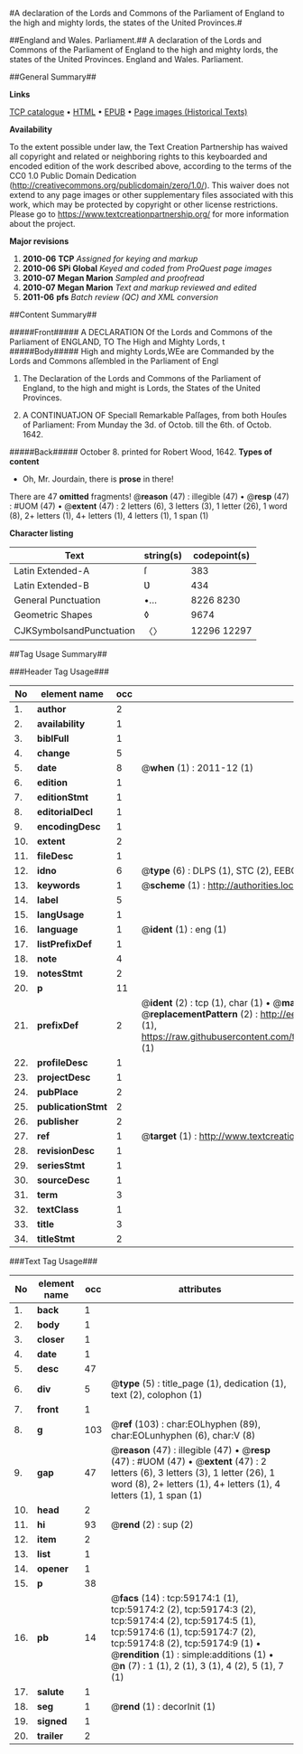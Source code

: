 #A declaration of the Lords and Commons of the Parliament of England to the high and mighty lords, the states of the United Provinces.#

##England and Wales. Parliament.##
A declaration of the Lords and Commons of the Parliament of England to the high and mighty lords, the states of the United Provinces.
England and Wales. Parliament.

##General Summary##

**Links**

[TCP catalogue](http://www.ota.ox.ac.uk/tcp/)  • 
[HTML](http://tei.it.ox.ac.uk/tcp/Texts-HTML/free/A37/A37759.html)  • 
[EPUB](http://tei.it.ox.ac.uk/tcp/Texts-EPUB/free/A37/A37759.epub) • 
[Page images (Historical Texts)](https://historicaltexts.jisc.ac.uk/eebo-12302877e)

**Availability**

To the extent possible under law, the Text Creation Partnership has waived all copyright and related or neighboring rights to this keyboarded and encoded edition of the work described above, according to the terms of the CC0 1.0 Public Domain Dedication (http://creativecommons.org/publicdomain/zero/1.0/). This waiver does not extend to any page images or other supplementary files associated with this work, which may be protected by copyright or other license restrictions. Please go to https://www.textcreationpartnership.org/ for more information about the project.

**Major revisions**

1. __2010-06__ __TCP__ *Assigned for keying and markup*
1. __2010-06__ __SPi Global__ *Keyed and coded from ProQuest page images*
1. __2010-07__ __Megan Marion__ *Sampled and proofread*
1. __2010-07__ __Megan Marion__ *Text and markup reviewed and edited*
1. __2011-06__ __pfs__ *Batch review (QC) and XML conversion*

##Content Summary##

#####Front#####
A DECLARATION Of the Lords and Commons of the Parliament of ENGLAND, TO The High and Mighty Lords, t
#####Body#####
High and mighty Lords,WEe are Commanded by the Lords and Commons aſſembled in the Parliament of Engl
1. The Declaration of the Lords and Commons of the Parliament of England, to the high and might is Lords, the States of the United Provinces.

1. A CONTINUATJON OF Speciall Remarkable Paſſages, from both Houſes of Parliament: From Munday the 3d. of Octob. till the 6th. of Octob. 1642.

#####Back#####
October 8. printed for Robert Wood, 1642.
**Types of content**

  * Oh, Mr. Jourdain, there is **prose** in there!

There are 47 **omitted** fragments! 
 @__reason__ (47) : illegible (47)  •  @__resp__ (47) : #UOM (47)  •  @__extent__ (47) : 2 letters (6), 3 letters (3), 1 letter (26), 1 word (8), 2+ letters (1), 4+ letters (1), 4 letters (1), 1 span (1)

**Character listing**


|Text|string(s)|codepoint(s)|
|---|---|---|
|Latin Extended-A|ſ|383|
|Latin Extended-B|Ʋ|434|
|General Punctuation|•…|8226 8230|
|Geometric Shapes|◊|9674|
|CJKSymbolsandPunctuation|〈〉|12296 12297|

##Tag Usage Summary##

###Header Tag Usage###

|No|element name|occ|attributes|
|---|---|---|---|
|1.|__author__|2||
|2.|__availability__|1||
|3.|__biblFull__|1||
|4.|__change__|5||
|5.|__date__|8| @__when__ (1) : 2011-12 (1)|
|6.|__edition__|1||
|7.|__editionStmt__|1||
|8.|__editorialDecl__|1||
|9.|__encodingDesc__|1||
|10.|__extent__|2||
|11.|__fileDesc__|1||
|12.|__idno__|6| @__type__ (6) : DLPS (1), STC (2), EEBO-CITATION (1), OCLC (1), VID (1)|
|13.|__keywords__|1| @__scheme__ (1) : http://authorities.loc.gov/ (1)|
|14.|__label__|5||
|15.|__langUsage__|1||
|16.|__language__|1| @__ident__ (1) : eng (1)|
|17.|__listPrefixDef__|1||
|18.|__note__|4||
|19.|__notesStmt__|2||
|20.|__p__|11||
|21.|__prefixDef__|2| @__ident__ (2) : tcp (1), char (1)  •  @__matchPattern__ (2) : ([0-9\-]+):([0-9IVX]+) (1), (.+) (1)  •  @__replacementPattern__ (2) : http://eebo.chadwyck.com/downloadtiff?vid=$1&page=$2 (1), https://raw.githubusercontent.com/textcreationpartnership/Texts/master/tcpchars.xml#$1 (1)|
|22.|__profileDesc__|1||
|23.|__projectDesc__|1||
|24.|__pubPlace__|2||
|25.|__publicationStmt__|2||
|26.|__publisher__|2||
|27.|__ref__|1| @__target__ (1) : http://www.textcreationpartnership.org/docs/. (1)|
|28.|__revisionDesc__|1||
|29.|__seriesStmt__|1||
|30.|__sourceDesc__|1||
|31.|__term__|3||
|32.|__textClass__|1||
|33.|__title__|3||
|34.|__titleStmt__|2||


###Text Tag Usage###

|No|element name|occ|attributes|
|---|---|---|---|
|1.|__back__|1||
|2.|__body__|1||
|3.|__closer__|1||
|4.|__date__|1||
|5.|__desc__|47||
|6.|__div__|5| @__type__ (5) : title_page (1), dedication (1), text (2), colophon (1)|
|7.|__front__|1||
|8.|__g__|103| @__ref__ (103) : char:EOLhyphen (89), char:EOLunhyphen (6), char:V (8)|
|9.|__gap__|47| @__reason__ (47) : illegible (47)  •  @__resp__ (47) : #UOM (47)  •  @__extent__ (47) : 2 letters (6), 3 letters (3), 1 letter (26), 1 word (8), 2+ letters (1), 4+ letters (1), 4 letters (1), 1 span (1)|
|10.|__head__|2||
|11.|__hi__|93| @__rend__ (2) : sup (2)|
|12.|__item__|2||
|13.|__list__|1||
|14.|__opener__|1||
|15.|__p__|38||
|16.|__pb__|14| @__facs__ (14) : tcp:59174:1 (1), tcp:59174:2 (2), tcp:59174:3 (2), tcp:59174:4 (2), tcp:59174:5 (1), tcp:59174:6 (1), tcp:59174:7 (2), tcp:59174:8 (2), tcp:59174:9 (1)  •  @__rendition__ (1) : simple:additions (1)  •  @__n__ (7) : 1 (1), 2 (1), 3 (1), 4 (2), 5 (1), 7 (1)|
|17.|__salute__|1||
|18.|__seg__|1| @__rend__ (1) : decorInit (1)|
|19.|__signed__|1||
|20.|__trailer__|2||
